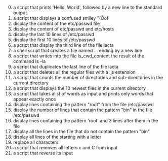 0. a script that prints 'Hello, World', followed by a new line to the standard output.  
1. a script that displays a confused smiley "(Ôo)'  
2. display the content of the etc/passwd file  
3. display the content of etc/passwd and etc/hosts  
4. display the last 10 lines of /etc/passwd  
5. display the first 10 lines of /etc/passwd  
6. a script that display the third line of the file iacta  
7. a shell script that creates a file named ... ending by a new line  
8. a script that writes into the file ls_cwd_content the result of the command ls -la  
9. a script  that duplicates the last line of the file iacta  
10. a script that deletes all the regular files with a .js extension  
11. a script that counts the number of directories and sub-directories in the current directory  
12. a script that displays the 10 newest files in the current directory  
13. a script that takes alist of words as input and prints only words that appear exactly once  
14. display lines containing the pattern "root" from the file /etc/passwd  
15. display the number of lines that contain the pattern "bin" in the file /etc/passwd  
16. display lines containing the pattern 'root' and 3 lines after them in the file  
17. display all the lines in the file that do not contain the pattern "bin"  
18. display all lines of the starting with a letter  
19. replace all characters  
20. a script that removes all letters c and C from input  
21. a script that reverse its input
 


